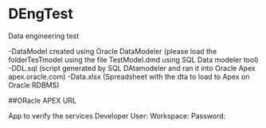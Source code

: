 # DEngTest
Data engineering test

-DataModel created using Oracle DataModeler (please load the folderTesTmodel using the file TestModel.dmd using SQL Data modeler tool)
-DDL.sql (script generated by SQL DAtamodeler and ran it into Oracle Apex apex.oracle.com)
-Data.xlsx (Spreadsheet with the dta to load to Apex on Oracle RDBMS)


##ORacle APEX URL

App to verify the services
Developer User:
Workspace:
Password: